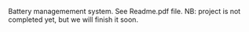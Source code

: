 Battery managemement system.
See Readme.pdf file.
NB: project is not completed yet, but we will finish it soon.
